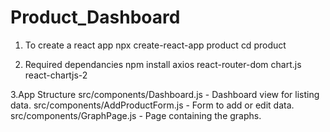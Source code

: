 
# Product_Dashboard

1. To create a react app
npx create-react-app product
cd product


2. Required dependancies
npm install axios
react-router-dom
chart.js
react-chartjs-2


3.App Structure
src/components/Dashboard.js - Dashboard view for listing data.
src/components/AddProductForm.js - Form to add or edit data.
src/components/GraphPage.js - Page containing the graphs.

